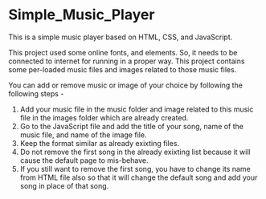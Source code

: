 # Simple_Music_Player
This is a simple music player based on HTML, CSS, and JavaScript. 

This project used some online fonts, and elements. So, it needs to be connected to internet for running in a proper way.
This project contains some per-loaded music files and images related to those music files.

You can add or remove music or image of your choice by following the following steps -
  1. Add your music file in the music folder and image related to this music file in the images folder which are already created.
  2. Go to the JavaScript file and add the title of your song, name of the music file, and name of the image file.
  3. Keep the format similar as already exixting files.
  4. Do not remove the first song in the already exixting list because it will cause the default page to mis-behave.
  5. If you still want to remove the first song, you have to  change its name from HTML file also so that it will change the default song and add your song in place of that song.
